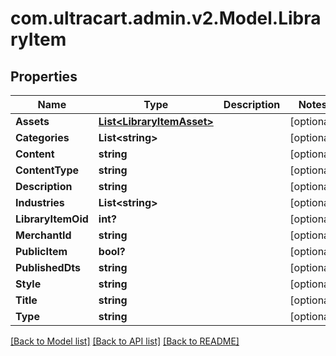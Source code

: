 # com.ultracart.admin.v2.Model.LibraryItem
## Properties

Name | Type | Description | Notes
------------ | ------------- | ------------- | -------------
**Assets** | [**List&lt;LibraryItemAsset&gt;**](LibraryItemAsset.md) |  | [optional] 
**Categories** | **List&lt;string&gt;** |  | [optional] 
**Content** | **string** |  | [optional] 
**ContentType** | **string** |  | [optional] 
**Description** | **string** |  | [optional] 
**Industries** | **List&lt;string&gt;** |  | [optional] 
**LibraryItemOid** | **int?** |  | [optional] 
**MerchantId** | **string** |  | [optional] 
**PublicItem** | **bool?** |  | [optional] 
**PublishedDts** | **string** |  | [optional] 
**Style** | **string** |  | [optional] 
**Title** | **string** |  | [optional] 
**Type** | **string** |  | [optional] 


[[Back to Model list]](../README.md#documentation-for-models) [[Back to API list]](../README.md#documentation-for-api-endpoints) [[Back to README]](../README.md)


